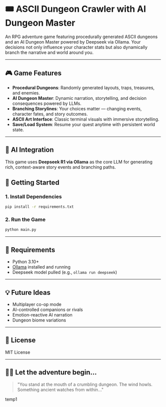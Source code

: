 # 🎟️ ASCII Dungeon Crawler with AI Dungeon Master

An RPG adventure game featuring procedurally generated ASCII dungeons and an AI Dungeon Master powered by Deepseek via Ollama. Your decisions not only influence your character stats but also dynamically branch the narrative and world around you.

---

## 🎮 Game Features

- **Procedural Dungeons**: Randomly generated layouts, traps, treasures, and enemies.
- **AI Dungeon Master**: Dynamic narration, storytelling, and decision consequences powered by LLMs.
- **Branching Storylines**: Your choices matter — changing events, character fates, and story outcomes.
- **ASCII Art Interface**: Classic terminal visuals with immersive storytelling.
- **Save/Load System**: Resume your quest anytime with persistent world state.

---

## 🧠 AI Integration

This game uses **Deepseek R1 via Ollama** as the core LLM for generating rich, context-aware story events and branching paths.

## 🚀 Getting Started

### 1. Install Dependencies

```bash
pip install -r requirements.txt
```

### 2. Run the Game

```bash
python main.py
```

---

## 🧪 Requirements

- Python 3.10+
- [Ollama](https://ollama.com) installed and running
- Deepseek model pulled (e.g., `ollama run deepseek`)

---

## 💡 Future Ideas

- Multiplayer co-op mode
- AI-controlled companions or rivals
- Emotion-reactive AI narration
- Dungeon biome variations

---

## 📜 License

MIT License

---

## 🧙‍♂️ Let the adventure begin...

> "You stand at the mouth of a crumbling dungeon. The wind howls. Something ancient watches from within..."


temp1
